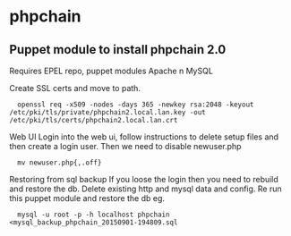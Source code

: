 # phpchain



## Puppet module to install phpchain 2.0

Requires EPEL repo, puppet modules Apache n MySQL

Create SSL certs and move to path.

```
  openssl req -x509 -nodes -days 365 -newkey rsa:2048 -keyout /etc/pki/tls/private/phpchain2.local.lan.key -out /etc/pki/tls/certs/phpchain2.local.lan.crt
```

Web UI
Login into the web ui, follow instructions to delete setup files and then create a login user. 
Then we need to disable newuser.php

```
  mv newuser.php{,.off}
```

Restoring from sql backup
If you loose the login then you need to rebuild and restore the db.
Delete existing http and mysql data and config.
Re run this puppet module and restore the db eg.

```
  mysql -u root -p -h localhost phpchain <mysql_backup_phpchain_20150901-194809.sql
```
